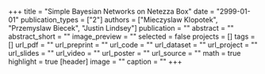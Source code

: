 +++
title = "Simple Bayesian Networks on Netezza Box"
date = "2999-01-01"
publication_types = ["2"]
authors = ["Mieczyslaw Klopotek", "Przemyslaw Biecek", "Justin Lindsey"]
publication = ""
abstract = ""
abstract_short = ""
image_preview = ""
selected = false
projects = []
tags = []
url_pdf = ""
url_preprint = ""
url_code = ""
url_dataset = ""
url_project = ""
url_slides = ""
url_video = ""
url_poster = ""
url_source = ""
math = true
highlight = true
[header]
image = ""
caption = ""
+++

